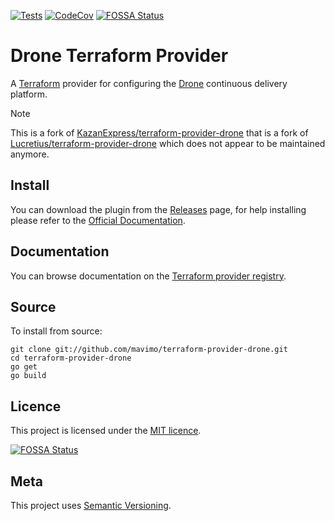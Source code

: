 [![Tests](https://github.com/mavimo/terraform-provider-drone/actions/workflows/build.yml/badge.svg)](https://github.com/mavimo/terraform-provider-drone/actions/workflows/build.yml)
[![CodeCov](https://codecov.io/gh/mavimo/terraform-provider-drone/graph/badge.svg?token=EL6QZ0STUB)](https://codecov.io/gh/mavimo/terraform-provider-drone)
[![FOSSA Status](https://app.fossa.com/api/projects/git%2Bgithub.com%2Fmavimo%2Fterraform-provider-drone.svg?type=shield)](https://app.fossa.com/projects/git%2Bgithub.com%2Fmavimo%2Fterraform-provider-drone?ref=badge_shield)

# Drone Terraform Provider

A [Terraform](https://www.terraform.io) provider for configuring the [Drone](https://drone.io) continuous delivery platform.

> [!NOTE]
> This is a fork of [KazanExpress/terraform-provider-drone](https://github.com/KazanExpress/terraform-provider-drone/actions) that is a fork of [Lucretius/terraform-provider-drone](https://github.com/Lucretius/terraform-provider-drone/releases/latest) which does not appear to be maintained anymore.

## Install

You can download the plugin from the [Releases](https://github.com/mavimo/terraform-provider-drone/releases/latest) page, for help installing please refer to the [Official Documentation](https://www.terraform.io/docs/plugins/basics.html#installing-a-plugin).

## Documentation

You can browse documentation on the [Terraform provider registry](https://registry.terraform.io/providers/mavimo/drone/latest/docs).

## Source

To install from source:

```shell
git clone git://github.com/mavimo/terraform-provider-drone.git
cd terraform-provider-drone
go get
go build
```

## Licence

This project is licensed under the [MIT licence](http://dan.mit-license.org/).


[![FOSSA Status](https://app.fossa.com/api/projects/git%2Bgithub.com%2Fmavimo%2Fterraform-provider-drone.svg?type=large)](https://app.fossa.com/projects/git%2Bgithub.com%2Fmavimo%2Fterraform-provider-drone?ref=badge_large)

## Meta

This project uses [Semantic Versioning](http://semver.org/).